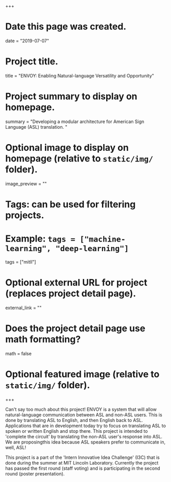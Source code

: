 +++
# Date this page was created.
date = "2019-07-07"

# Project title.
title = "ENVOY: Enabling Natural-language Versatility and Opportunity"

# Project summary to display on homepage.
summary = "Developing a modular architecture for American Sign Language (ASL) translation. "

# Optional image to display on homepage (relative to `static/img/` folder).
image_preview = ""

# Tags: can be used for filtering projects.
# Example: `tags = ["machine-learning", "deep-learning"]`
tags = ["mitll"]

# Optional external URL for project (replaces project detail page).
external_link = ""

# Does the project detail page use math formatting?
math = false

# Optional featured image (relative to `static/img/` folder).


+++

Can't say too much about this project! ENVOY is a system that will allow 
natural-language communication between ASL and non-ASL users. This is done by 
translating ASL to English, and then English back to ASL. Applications that 
are in development today try to focus on translating ASL to spoken or written 
English and stop there. This project is intended to 'complete the circuit' by 
translating the non-ASL user's response into ASL. We are proposingthis idea 
because ASL speakers prefer to communicate in, well, ASL!

This project is a part of the 'Intern Innovative Idea Challenge' (I3C) that is 
done during the summer at MIT Lincoln Laboratory. Currently the project has 
passed the first round (staff voting) and is participating in the 
second round (poster presentation).  

